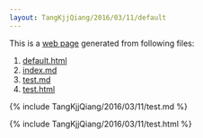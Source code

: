 ```yaml
---
layout: TangKjjQiang/2016/03/11/default
---
```


This is a [web page](http://bigdata-mindstorms.github.io/jekyll-playground/public/TangKjjQiang/2016/3/11/index.html) generated from following files:

1. [default.html](https://github.com/bigdata-mindstorms/jekyll-playground/blob/gh-pages/_layouts/TangKjjQiang/2016/03/11/default.html)
2. [index.md](https://github.com/bigdata-mindstorms/jekyll-playground/blob/gh-pages/public/TangKjjQiang/2016/3/11/index.md)
3. [test.md](https://github.com/bigdata-mindstorms/jekyll-playground/blob/gh-pages/_includes/TangKjjQiang/2016/03/11/test.md)
4. [test.html](https://github.com/bigdata-mindstorms/jekyll-playground/blob/gh-pages/_includes/TangKjjQiang/2016/03/11/test.html)

{% include TangKjjQiang/2016/03/11/test.md %}

{% include TangKjjQiang/2016/03/11/test.html %}



